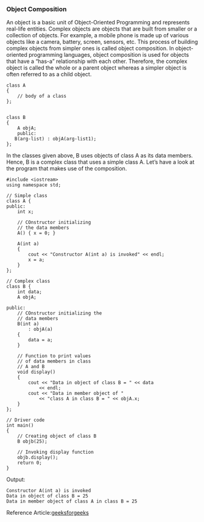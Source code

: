 ### Object Composition
An object is a basic unit of Object-Oriented Programming and represents real-life entities. Complex objects are objects that are built from smaller or a collection of objects. For example, a mobile phone is made up of various objects like a camera, battery, screen, sensors, etc. This process of building complex objects from simpler ones is called object composition.
In object-oriented programming languages, object composition is used for objects that have a “has-a” relationship with each other. Therefore, the complex object is called the whole or a parent object whereas a simpler object is often referred to as a child object.
```
class A
{
    // body of a class
};


class B
{
    A objA;
    public:
   B(arg-list) : objA(arg-list1);
};
```
In the classes given above, B uses objects of class A as its data members. Hence,
B is a complex class that uses a simple class A. Let’s have a look at the program that makes use of the composition.
```
#include <iostream>
using namespace std;

// Simple class
class A {
public:
	int x;

	// COnstructor initializing
	// the data members
	A() { x = 0; }

	A(int a)
	{
		cout << "Constructor A(int a) is invoked" << endl;
		x = a;
	}
};

// Complex class
class B {
	int data;
	A objA;

public:
	// COnstructor initializing the
	// data members
	B(int a)
		: objA(a)
	{
		data = a;
	}

	// Function to print values
	// of data members in class
	// A and B
	void display()
	{
		cout << "Data in object of class B = " << data
			<< endl;
		cout << "Data in member object of "
			<< "class A in class B = " << objA.x;
	}
};

// Driver code
int main()
{
	// Creating object of class B
	B objb(25);

	// Invoking display function
	objb.display();
	return 0;
}
```
Output:
```
Constructor A(int a) is invoked
Data in object of class B = 25
Data in member object of class A in class B = 25
```

Reference Article:[geeksforgeeks](https://www.geeksforgeeks.org/object-composition-delegation-in-c-with-examples/)
